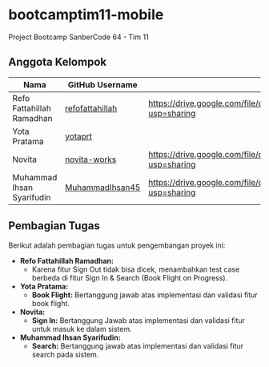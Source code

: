# bootcamptim11-mobile
Project Bootcamp SanberCode 64 - Tim 11

## Anggota Kelompok

| Nama                     | GitHub Username                                  | Link Record Test           |
| ------------------------ | ---------------------------------------------- |-----------------------------|
| Refo Fattahillah Ramadhan | [refofattahillah](https://github.com/refofattahillah)          | https://drive.google.com/file/d/1JnWp2uG64ptXsY0PmPTDAkEgL8TakfVl/view?usp=sharing |
| Yota Pratama             | [yotaprt](https://github.com/yotaprt) | |
| Novita                  | [novita-works](https://github.com/novita-works)           | https://drive.google.com/file/d/1IE7XxBgduuleVwPuSfrOPCb98l1Rz66l/view?usp=sharing |
| Muhammad Ihsan Syarifudin| [MuhammadIhsan45](https://github.com/MuhammadIhsan45)        | https://drive.google.com/file/d/1i921wY7HBN2aCPZ6CVafJ8ZAzPncDXJw/view?usp=sharing |   

## Pembagian Tugas

Berikut adalah pembagian tugas untuk pengembangan proyek ini:
*   **Refo Fattahillah Ramadhan:**
    *   Karena fitur Sign Out tidak bisa dicek, menambahkan test case berbeda di fitur Sign In & Search (Book Flight on Progress).
*   **Yota Pratama:**
    *   **Book Flight:** Bertanggung jawab atas implementasi dan validasi fitur book flight.
*   **Novita:**
    * **Sign In:** Bertanggung Jawab atas implementasi dan validasi fitur untuk masuk ke dalam sistem.
*   **Muhammad Ihsan Syarifudin:**
    *   **Search:** Bertanggung jawab atas implementasi dan validasi fitur search pada sistem.
 
